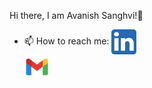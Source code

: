 Hi there, I am Avanish Sanghvi!👋   
- 📫 How to reach me: 
<a href="https://www.linkedin.com/in/avanish-sanghvi-8ab276188/" target="blank"><img align="center" src="https://github.com/avanishsanghvi/social-media-icons-for-portfolio/blob/main/iconfinder_1_Linkedin_unofficial_colored_svg_5296501.svg" alt="https://www.linkedin.com/in/avanish-sanghvi-8ab276188/" height="40" width="40" /></a> &nbsp;     <br> 
<a href="mailto:avanishsanghvi09@gmail.com?"><img align="center" src="https://github.com/avanishsanghvi/social-media-icons-for-portfolio/blob/main/iconfinder_google-gmail_7089163.svg" height="40" width="40" /></a>   
</br>

<!--
**avanishsanghvi/avanishsanghvi** is a ✨ _special_ ✨ repository because its `README.md` (this file) appears on your GitHub profile.

Here are some ideas to get you started:

- 🔭 I’m currently working on ...
- 🌱 I’m currently learning ...
- 👯 I’m looking to collaborate on ...
- 🤔 I’m looking for help with ...
- 💬 Ask me about ...
- 📫 How to reach me: ...   </br>   
Contact me @:-   
<a href="https://www.linkedin.com/in/avanish-sanghvi-8ab276188/" target="blank"><img align="center" src="https://github.com/avanishsanghvi/social-media-icons-for-portfolio/blob/main/iconfinder_1_Linkedin_unofficial_colored_svg_5296501.svg" alt="https://www.linkedin.com/in/avanish-sanghvi-8ab276188/" height="40" width="40" /></a> &nbsp;      
<a href="mailto:avanishsanghvi09@gmail.com?"><img align="center" src="https://github.com/avanishsanghvi/social-media-icons-for-portfolio/blob/main/iconfinder_google-gmail_7089163.svg" height="40" width="40" /></a> &nbsp;
- 😄 Pronouns: ...
- ⚡ Fun fact: ...
-->
